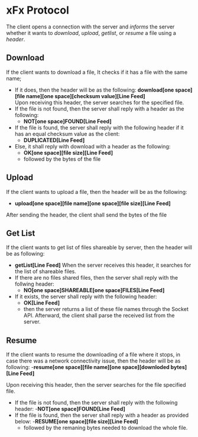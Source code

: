 # xFx Protocol
The client opens a connection with the server and *informs* the server whether it wants to *download*, *upload*, *getlist*, or *resume* a file using a *header*.

## Download
If the client wants to download a file, It checks if it has a file with the same name; 
- If it does, then the header will be as the following:
  **download[one space][file name][one space][checksum value][Line Feed]**   
Upon receiving this header, the server searches for the specified file.
- If the file is not found, then the server shall reply with a header as the following:
  - **NOT[one space]FOUND[Line Feed]**
- If the file is found, the server shall reply with the following header if it has an equal checksum value as the client:
  - **DUPLICATED[Line Feed]**
- Else, it shall reply with download with a header as the following:
    - **OK[one space][file size][Line Feed]**
  - followed by the bytes of the file
		
## Upload
If the client wants to upload a file, then the header will be as the following:
- **upload[one space][file name][one space][file size][Line Feed]**

After sending the header, the client shall send the bytes of the file

## Get List
If the client wants to get list of files shareable by server, then the header will be as following:
- **getList[Line Feed]**
When the server receives this header, it searches for the list of shareable files.
- If there are no files shared files, then the server shall reply with the follwing header:
  - **NO[one space]SHAREABLE[one space]FILES[Line Feed]**
- If it exists, the server shall reply with the following header:
  - **OK[Line Feed]**
  - then the server returns a list of these file names through the Socket API. Afterward, the client shall parse the received list from the server.
  
   
## Resume
If the client wants to resume the downloading of a file where it stops, in case there was a network connectivity issue, then the header will be as following:
-**resume[one space][file name][one space][downloded bytes][Line Feed]**

Upon receiving this header, then the server searches for the file specified file.
- If the file is not found, then the server shall reply with the following header:
  -**NOT[one space]FOUND[Line Feed]**
- If the file is found, then the server shall reply with a header as provided below:
  -**RESUME[one space][file size][Line Feed]**
  - followed by the remaning bytes needed to download the whole file.
    
  

   
